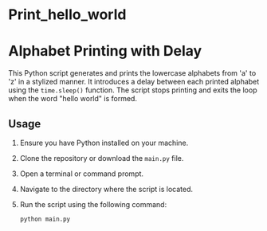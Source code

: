 # Print_hello_world
# Alphabet Printing with Delay

This Python script generates and prints the lowercase alphabets from 'a' to 'z' in a stylized manner. It introduces a delay between each printed alphabet using the `time.sleep()` function. The script stops printing and exits the loop when the word "hello world" is formed.

## Usage

1. Ensure you have Python installed on your machine.

2. Clone the repository or download the `main.py` file.

3. Open a terminal or command prompt.

4. Navigate to the directory where the script is located.

5. Run the script using the following command:

   ```bash
   python main.py
